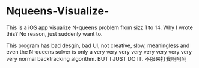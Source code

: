 # Nqueens-Visualize-
This is a iOS app visualize N-queens problem from sizz 1 to 14. Why I wrote this? No reason, just suddenly want to.

This program has bad desgin, bad UI, not creative, slow, meaningless and even the N-queens solver is only a very very 
very very very very very very very normal backtracking algorithm. BUT I JUST DO IT. 不服来打我啊呵呵
